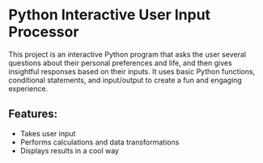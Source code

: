 # Python Interactive User Input Processor

This project is an interactive Python program that asks the user several questions about their personal preferences and life, and then gives insightful responses based on their inputs. It uses basic Python functions, conditional statements, and input/output to create a fun and engaging experience.


## Features:
- Takes user input
- Performs calculations and data transformations
- Displays results in a cool way
